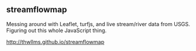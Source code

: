 streamflowmap
-------------


Messing around with Leaflet, turfjs, and live stream/river data from USGS. Figuring out this whole JavaScript thing.

http://thwllms.github.io/streamflowmap
